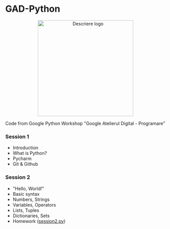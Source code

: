 # GAD-Python

<p align="center">
  <a href="https://rsvp.withgoogle.com/events/atelierul-digital-programare/acasa">
    <img src="https://github.com/StefanVlad0/GAD-Python/assets/72700839/2b301b88-92bb-427e-9176-97bc2549d210" alt="Descriere logo" width="300">
  </a>
</p>

Code from Google Python Workshop "Google Atelierul Digital - Programare"

### Session 1
- Introduction
- What is Python?
- Pycharm
- Git & Github

### Session 2
- "Hello, World!"
- Basic syntax
- Numbers, Strings
- Variables, Operators
- Lists, Tuples
- Dictionaries, Sets
- Homework ([session2.py](session2.py))
